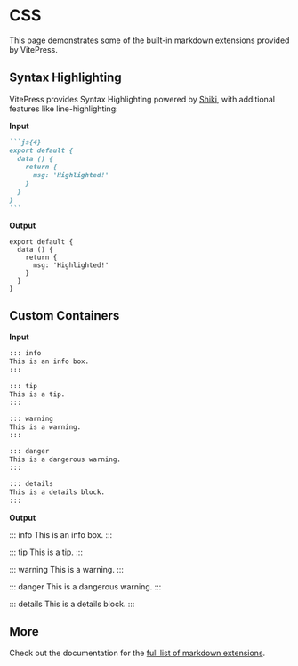 # CSS

This page demonstrates some of the built-in markdown extensions provided by VitePress.

## Syntax Highlighting

VitePress provides Syntax Highlighting powered by [Shiki](https://github.com/shikijs/shiki), with additional features like line-highlighting:

**Input**

````md
```js{4}
export default {
  data () {
    return {
      msg: 'Highlighted!'
    }
  }
}
```
````

**Output**

```js{4}
export default {
  data () {
    return {
      msg: 'Highlighted!'
    }
  }
}
```

## Custom Containers

**Input**

```md
::: info
This is an info box.
:::

::: tip
This is a tip.
:::

::: warning
This is a warning.
:::

::: danger
This is a dangerous warning.
:::

::: details
This is a details block.
:::
```

**Output**

::: info
This is an info box.
:::

::: tip
This is a tip.
:::

::: warning
This is a warning.
:::

::: danger
This is a dangerous warning.
:::

::: details
This is a details block.
:::

## More

Check out the documentation for the [full list of markdown extensions](https://vitepress.dev/guide/markdown).
